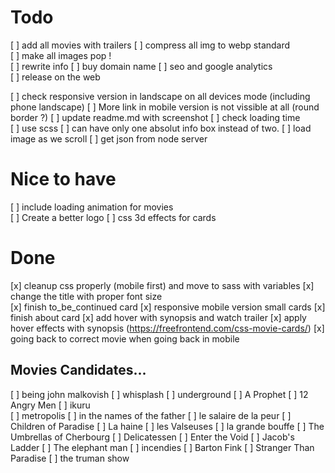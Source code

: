 # Todo
[ ] add all movies with trailers 
[ ] compress all img to webp standard  
[ ] make all images pop !   
[ ] rewrite info
[ ] buy domain name 
[ ] seo and google analytics   
[ ] release on the web   

[ ] check responsive version in landscape on all devices mode (including phone landscape)
[ ] More link in mobile version is not vissible at all (round border ?)
[ ] update readme.md with screenshot
[ ] check loading time   
[ ] use scss
[ ] can have only one absolut info box instead of two.
[ ] load image as we scroll 
[ ] get json from node server 

# Nice to have 
[ ] include loading animation for movies   
[ ] Create a better logo
[ ] css 3d effects for cards 

# Done 
[x] cleanup css properly (mobile first) and move to sass with variables
[x] change the title with proper font size   
[x] finish to_be_continued card 
[x] responsive mobile version small cards 
[x] finish about card 
[x] add hover with synopsis and watch trailer 
[x] apply hover effects with synopsis  (https://freefrontend.com/css-movie-cards/)
[x] going back to correct movie when going back in mobile 



 
## Movies Candidates...
[ ] being john malkovish
[ ] whisplash 
[ ] underground
[ ] A Prophet
[ ] 12 Angry Men
[ ] ikuru  
[ ] metropolis 
[ ] in the names of the father 
[ ] le salaire de la peur 
[ ] Children of Paradise
[ ] La haine 
[ ] les Valseuses 
[ ] la grande bouffe
[ ] The Umbrellas of Cherbourg
[ ] Delicatessen
[ ] Enter the Void
[ ] Jacob's Ladder
[ ] The elephant man 
[ ] incendies 
[ ] Barton Fink
[ ] Stranger Than Paradise
[ ] the truman show 


